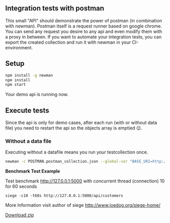 ## Integration tests with postman

This small "API" should demonstrate the power of postman (in combination with newman). Postman itself is a request runner based on google chrome. You can send any request you desire to any api and even modify them with a proxy in between. If you want to automate your integration tests, you can export the created collection and run it with newman in your CI-environment.

## Setup

```bash
npm install -g newman
npm install
npm start
```

Your demo api is running now.

## Execute tests

Since the api is only for demo cases, after each run (with or without data file) you need to restart the api so the objects array is emptied :wink:.

### Without a data file

Executing without a datafile means you run your testcollection once.

```bash
newman -c POSTMAN.postman_collection.json --global-var "BASE_URI=http://127.0.0.1:5000" 
```

**Benchmark Test Example**

Test benchmark http://127.0.0.1:5000 with concurrent thread (connection) 10 for 60 seconds

    siege -c10 -t60s http://127.0.0.1:5000/api/customers

More Information visit author of siege http://www.joedog.org/siege-home/

[Download zip](https://github.com/ewwink/siege-windows/blob/master/siege-windows-3.0.5.zip)
